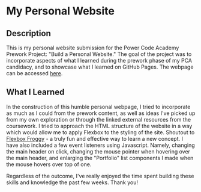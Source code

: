 # My Personal Website

## Description

This is my personal website submission for the Power Code Academy Prework Project: "Build a Personal Website." The goal of the project was to incorporate aspects of what I learned during the prework phase of my PCA candidacy, and to showcase what I learned on GitHub Pages. The webpage can be accessed [here](https://kyleghousel.github.io/my-personal-website/).

## What I Learned

In the construction of this humble personal webpage, I tried to incorporate as much as I could from the prework content, as well as ideas I've picked up from my own exploration or through the linked external resources from the coursework. I tried to approach the HTML structure of the website in a way which would allow me to apply Flexbox to the styling of the site. Shoutout to [Flexbox Froggy](https://flexboxfroggy.com/) - a truly fun and effective way to learn a new concept. I have also included a few event listeners using Javascript. Namely, changing the main header on click, changing the mouse pointer when hovering over the main header, and enlarging the "Portfolio" list components I made when the mouse hovers over top of one. 

Regardless of the outcome, I've really enjoyed the time spent building these skills and knowledge the past few weeks. Thank you!
